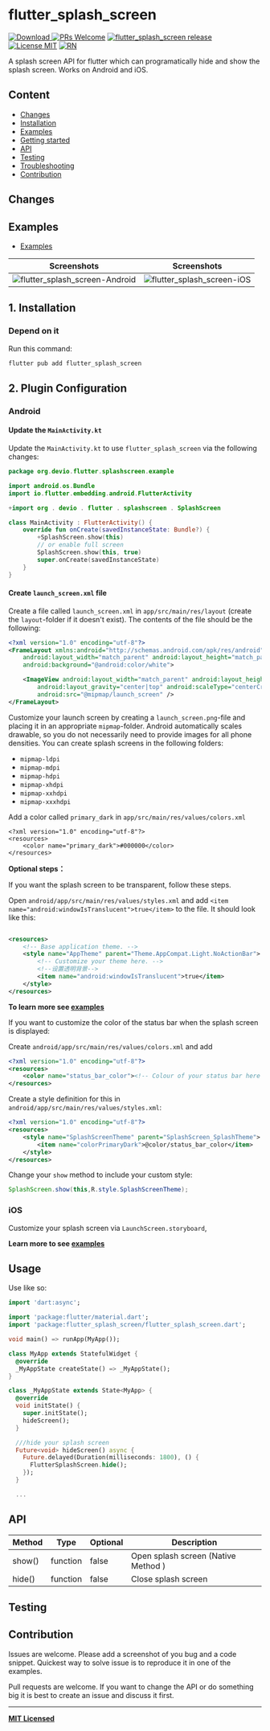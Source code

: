 # flutter_splash_screen

[![Download](https://img.shields.io/badge/Download-v2.0.0-ff69b4.svg) ](https://pub.dartlang.org/packages/flutter_splash_screen)
[ ![PRs Welcome](https://img.shields.io/badge/PRs-Welcome-brightgreen.svg)](https://github.com/crazycodeboy/flutter_splash_screen/pulls)
[ ![flutter_splash_screen release](https://img.shields.io/github/release/crazycodeboy/flutter_splash_screen.svg?maxAge=2592000?style=flat-square)](https://github.com/crazycodeboy/GitHubPopular/releases)
[![License MIT](http://img.shields.io/badge/license-MIT-orange.svg?style=flat)](https://raw.githubusercontent.com/crazycodeboy/flutter-check-box/master/LICENSE)
[ ![RN](https://img.shields.io/badge/react-native-brightgreen.svg)](https://github.com/crazycodeboy/react-native-splash-screen)

A splash screen API for flutter which can programatically hide and show the splash screen. Works on
Android and iOS.

## Content

- [Changes](#changes)
- [Installation](#installation)
- [Examples](#examples)
- [Getting started](#getting-started)
- [API](#api)
- [Testing](#testing)
- [Troubleshooting](#troubleshooting)
- [Contribution](#contribution)

## Changes

## Examples

* [Examples](https://github.com/crazycodeboy/flutter_splash_screen/tree/master/example)

Screenshots | Screenshots
------|--------
![flutter_splash_screen-Android](https://raw.githubusercontent.com/crazycodeboy/flutter_splash_screen/master/example/Screenshots/flutter-splash-screen-android.gif) | ![flutter_splash_screen-iOS](https://raw.githubusercontent.com/crazycodeboy/flutter_splash_screen/master/example/Screenshots/flutter-splash-screen-iOS.gif)

## 1. Installation

### Depend on it

Run this command:

```bash
flutter pub add flutter_splash_screen
```

## 2. Plugin Configuration

### Android

#### Update the `MainActivity.kt`

Update the `MainActivity.kt` to use `flutter_splash_screen` via the following changes:

```kotlin
package org.devio.flutter.splashscreen.example

import android.os.Bundle
import io.flutter.embedding.android.FlutterActivity

+import org . devio . flutter . splashscreen . SplashScreen

class MainActivity : FlutterActivity() {
    override fun onCreate(savedInstanceState: Bundle?) {
        +SplashScreen.show(this)
        // or enable full screen
        SplashScreen.show(this, true)
        super.onCreate(savedInstanceState)
    }
}
```

#### Create `launch_screen.xml` file

Create a file called `launch_screen.xml` in `app/src/main/res/layout` (create the `layout`-folder if
it doesn't exist). The contents of the file should be the following:

```xml
<?xml version="1.0" encoding="utf-8"?>
<FrameLayout xmlns:android="http://schemas.android.com/apk/res/android"
    android:layout_width="match_parent" android:layout_height="match_parent"
    android:background="@android:color/white">

    <ImageView android:layout_width="match_parent" android:layout_height="match_parent"
        android:layout_gravity="center|top" android:scaleType="centerCrop"
        android:src="@mipmap/launch_screen" />
</FrameLayout>
```

Customize your launch screen by creating a `launch_screen.png`-file and placing it in an
appropriate `mipmap`-folder. Android automatically scales drawable, so you do not necessarily need
to provide images for all phone densities.
You can create splash screens in the following folders:

* `mipmap-ldpi`
* `mipmap-mdpi`
* `mipmap-hdpi`
* `mipmap-xhdpi`
* `mipmap-xxhdpi`
* `mipmap-xxxhdpi`

Add a color called `primary_dark` in `app/src/main/res/values/colors.xml`

```
<?xml version="1.0" encoding="utf-8"?>
<resources>
    <color name="primary_dark">#000000</color>
</resources>
```

**Optional steps：**

If you want the splash screen to be transparent, follow these steps.

Open `android/app/src/main/res/values/styles.xml` and
add `<item name="android:windowIsTranslucent">true</item>` to the file. It should look like this:

```xml

<resources>
    <!-- Base application theme. -->
    <style name="AppTheme" parent="Theme.AppCompat.Light.NoActionBar">
        <!-- Customize your theme here. -->
        <!--设置透明背景-->
        <item name="android:windowIsTranslucent">true</item>
    </style>
</resources>
```

**To learn more
see [examples](https://github.com/crazycodeboy/flutter_splash_screen/tree/master/example)**

If you want to customize the color of the status bar when the splash screen is displayed:

Create `android/app/src/main/res/values/colors.xml` and add

```xml
<?xml version="1.0" encoding="utf-8"?>
<resources>
    <color name="status_bar_color"><!-- Colour of your status bar here --></color>
</resources>
```

Create a style definition for this in `android/app/src/main/res/values/styles.xml`:

```xml
<?xml version="1.0" encoding="utf-8"?>
<resources>
    <style name="SplashScreenTheme" parent="SplashScreen_SplashTheme">
        <item name="colorPrimaryDark">@color/status_bar_color</item>
    </style>
</resources>
```

Change your `show` method to include your custom style:

```java
SplashScreen.show(this,R.style.SplashScreenTheme);
```

### iOS

Customize your splash screen via  `LaunchScreen.storyboard`,

**Learn more to
see [examples](https://github.com/crazycodeboy/flutter_splash_screen/tree/master/example)**

## Usage

Use like so:

```dart
import 'dart:async';

import 'package:flutter/material.dart';
import 'package:flutter_splash_screen/flutter_splash_screen.dart';

void main() => runApp(MyApp());

class MyApp extends StatefulWidget {
  @override
  _MyAppState createState() => _MyAppState();
}

class _MyAppState extends State<MyApp> {
  @override
  void initState() {
    super.initState();
    hideScreen();
  }

  ///hide your splash screen
  Future<void> hideScreen() async {
    Future.delayed(Duration(milliseconds: 1800), () {
      FlutterSplashScreen.hide();
    });
  }

  ...
```

## API

| Method | Type     | Optional | Description                         |
|--------|----------|----------|-------------------------------------|
| show() | function | false    | Open splash screen (Native Method ) |
| hide() | function | false    | Close splash screen                 |

## Testing

## Contribution

Issues are welcome. Please add a screenshot of you bug and a code snippet. Quickest way to solve
issue is to reproduce it in one of the examples.

Pull requests are welcome. If you want to change the API or do something big it is best to create an
issue and discuss it first.

---

**[MIT Licensed](https://github.com/crazycodeboy/flutter_splash_screen/blob/master/LICENSE)**
